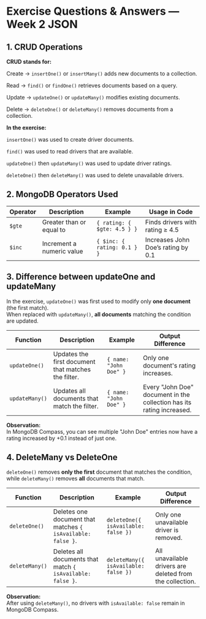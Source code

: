 # Exercise Questions & Answers — Week 2 JSON

## 1. CRUD Operations 
 

**CRUD stands for:**   

Create → `insertOne()` or `insertMany()` adds new documents to a collection.

Read → `find()` or `findOne()` retrieves documents based on a query.

Update → `updateOne()` or `updateMany()` modifies existing documents.

Delete → `deleteOne()` or `deleteMany()` removes documents from a collection.  


**In the exercise:**  

`insertOne()` was used to create driver documents.

`find()` was used to read drivers that are available.

`updateOne()` then `updateMany()` was used to update driver ratings.

`deleteOne()` then `deleteMany()` was used to delete unavailable drivers.  

## 2. MongoDB Operators Used  

| Operator | Description | Example | Usage in Code |
|-----------|--------------|----------|----------------|
| `$gte` | Greater than or equal to | `{ rating: { $gte: 4.5 } }` | Finds drivers with rating ≥ 4.5 |
| `$inc` | Increment a numeric value | `{ $inc: { rating: 0.1 } }` | Increases John Doe’s rating by 0.1 |

## 3. Difference between updateOne and updateMany

In the exercise, `updateOne()` was first used to modify only **one document** (the first match).  
When replaced with `updateMany()`, **all documents** matching the condition are updated.

| Function | Description | Example | Output Difference |
|-----------|--------------|----------|-------------------|
| `updateOne()` | Updates the first document that matches the filter. | `{ name: "John Doe" }` | Only one document's rating increases. |
| `updateMany()` | Updates all documents that match the filter. | `{ name: "John Doe" }` | Every "John Doe" document in the collection has its rating increased. |

**Observation:**  
In MongoDB Compass, you can see multiple "John Doe" entries now have a rating increased by +0.1 instead of just one.

## 4. DeleteMany vs DeleteOne  

`deleteOne()` removes **only the first** document that matches the condition,  
while `deleteMany()` removes **all** documents that match.

| Function | Description | Example | Output Difference |
|-----------|--------------|----------|-------------------|
| `deleteOne()` | Deletes one document that matches `{ isAvailable: false }`. | `deleteOne({ isAvailable: false })` | Only one unavailable driver is removed. |
| `deleteMany()` | Deletes all documents that match `{ isAvailable: false }`. | `deleteMany({ isAvailable: false })` | All unavailable drivers are deleted from the collection. |

**Observation:**  
After using `deleteMany()`, no drivers with `isAvailable: false` remain in MongoDB Compass.
